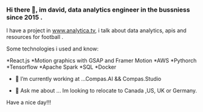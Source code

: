 ### Hi there 👋, im david,   data analytics engineer in the bussniess since 2015 .

I have a project in www.analytica.tv, i talk about data analytics, apis and resources for football .

Some technologies i used and know:

*React.js
*Motion graphics with GSAP and Framer Motion
*AWS
*Pythorch
*Tensorflow
*Apache Spark
*SQL
*Docker

- 🔭 I’m currently working at ...Compas.AI  && Compas.Studio
 
- 💬 Ask me about ... Im looking to relocate to Canada ,US, UK or Germany.

Have a nice day!!! 


<!--
**compascafe/compascafe** is a ✨ _special_ ✨ repository because its `README.md` (this file) appears on your GitHub profile.

Here are some ideas to get you started:

- 🔭 I’m currently working on ...Compas.AI  && Compas.Studio
- 🌱 I’m currently learning ...
- 👯 I’m looking to collaborate on ...
- 🤔 I’m looking for help with ...
- 💬 Ask me about ...

-->
